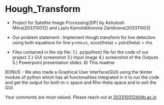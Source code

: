 # Hough_Transform
- Project for Satellite Image Processing(SIP) by Ashutosh Mitra(203310012) and Laylo Kamoliddinovna Zaridinova(203311003)

- Our problem statement : Implement Hough transform for line detection using both equations for line
                            y=mx+c, 
                            xcos(theta) + ysin(theta) = rho
			
- Files contained in the zip file:
  1.) .py(python) file for the code of our project
  2.) GUI screenshot
  3.) Input image
  4.) screenshot of the Outputs
  5.) Powerpoint presentation slides 
  .6) This readme 

BONUS - We also made a Graphical User Interface(GUI) using the tkinter module of python which has all functonalities
       integrated in it to run the code and get the output for both m-c space and Rho-theta space and to exit the GUI.

Your comments are most valued. Please reach out at 203310012@iitb.ac.in
